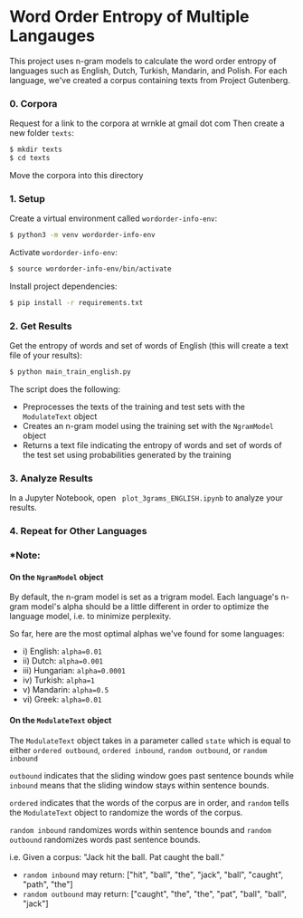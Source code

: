 # Word Order Entropy of Multiple Langauges
 
This project uses n-gram models to calculate the word order entropy of languages such as English, Dutch, Turkish, Mandarin, and Polish. For each language, we've created a corpus containing texts from Project Gutenberg.

### 0. Corpora

Request for a link to the corpora at wrnkle at gmail dot com
Then create a new folder ```texts```:
```sh
$ mkdir texts
$ cd texts
```
Move the corpora into this directory

### 1. Setup

Create a virtual environment called ```wordorder-info-env```:
```sh
$ python3 -m venv wordorder-info-env
```
Activate ```wordorder-info-env```:
```sh
$ source wordorder-info-env/bin/activate
```
Install project dependencies:	
```sh
$ pip install -r requirements.txt
```

### 2. Get Results

Get the entropy of words and set of words of English (this will create a text file of your results):
```sh
$ python main_train_english.py
```
The script does the following:
 - Preprocesses the texts of the training and test sets with the ```ModulateText``` object
 - Creates an n-gram model using the training set with the ```NgramModel``` object
 - Returns a text file indicating the entropy of words and set of words of the test set using probabilities generated by the training 

### 3. Analyze Results

In a Jupyter Notebook, open ``` plot_3grams_ENGLISH.ipynb```  to analyze your results.

### 4. Repeat for Other Languages

### *Note: 
#### On the ```NgramModel``` object

By default, the n-gram model is set as a trigram model. Each language's n-gram model's alpha should be a little different in order to optimize the language model, i.e. to minimize perplexity.

So far, here are the most optimal alphas we've found for some languages:
* i) English: ```alpha=0.01```
* ii) Dutch: ```alpha=0.001```
* iii) Hungarian: ```alpha=0.0001```
* iv) Turkish: ```alpha=1```
* v) Mandarin: ```alpha=0.5```
* vi) Greek: ```alpha=0.01```

#### On the ```ModulateText``` object
The ```ModulateText``` object takes in a parameter called ```state``` which is equal to either ```ordered outbound```, ```ordered inbound```, ```random outbound```, or ```random inbound``` 

```outbound``` indicates that the sliding window goes past sentence bounds while ```inbound``` means that the sliding window stays within sentence bounds.

```ordered``` indicates that the words of the corpus are in order, and ```random``` tells the ```ModulateText``` object to randomize the words of the corpus. 

```random inbound``` randomizes words within sentence bounds and ```random outbound``` randomizes words past sentence bounds.

i.e. Given a corpus: "Jack hit the ball. Pat caught the ball."
- ```random inbound``` may return: ["hit", "ball", "the", "jack", "ball", "caught", "path", "the"]
- ```random outbound``` may return: ["caught", "the", "the", "pat", "ball", "ball", "jack"]

